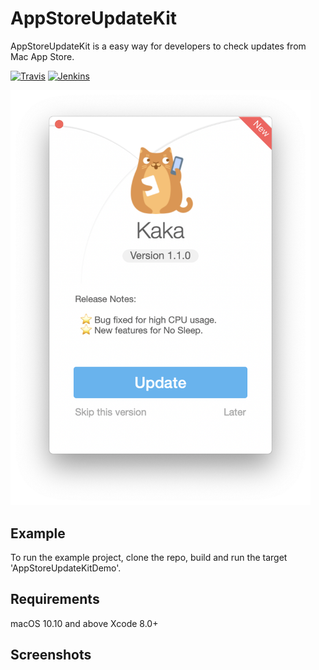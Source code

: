 # AppStoreUpdateKit
AppStoreUpdateKit is a easy way for developers to check updates from Mac App Store.  

[![Travis](https://img.shields.io/badge/build-passing-brightgreen.svg)](https://github.com/HsiangHo/AppStoreUpdateKit)
[![Jenkins](https://img.shields.io/badge/license-GPL2-red.svg)](https://github.com/HsiangHo/AppStoreUpdateKit/blob/master/LICENSE)

<img src="doc/screenshot1.png" width="480px">

## Example

To run the example project, clone the repo, build and run the target 'AppStoreUpdateKitDemo'.

## Requirements
macOS 10.10 and above
Xcode 8.0+

## Screenshots

